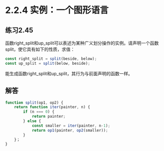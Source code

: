 # 2.2.4 实例：一个图形语言
## 练习2.45
函数right_split和up_split可以表述为某种广义划分操作的实例。请声明一个函数split，使它具有如下的性质，求值：
```javascript
const right_split = split(beside, below);
const up_split = split(below, beside);
```
能生成函数right_split和up_split，其行为与前面声明的函数一样。

## 解答
```javascript
function split(op1, op2) {
    return function iter(painter, n) {
        if (n === 0) {
            return painter;
        } else {
            const smaller = iter(painter, n-1);
            return op1(painter, op2(smaller));
        }
    }；
}
```